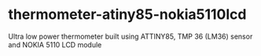 # thermometer-atiny85-nokia5110lcd
Ultra low power thermometer built using ATTINY85, TMP 36 (LM36) sensor and NOKIA 5110 LCD module
